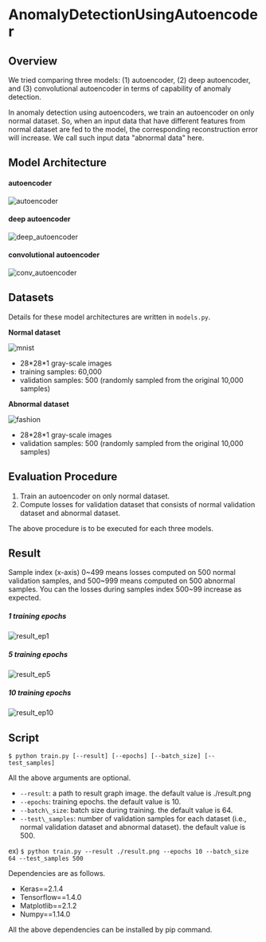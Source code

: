 # AnomalyDetectionUsingAutoencoder

## Overview

We tried comparing three models: (1) autoencoder, (2) deep autoencoder, and (3) convolutional autoencoder in terms of capability of anomaly detection.

In anomaly detection using autoencoders, we train an autoencoder on only normal
dataset. So, when an input data that have different features from normal dataset are fed to
the model, the corresponding reconstruction error will increase. We call such input data "abnormal data" here.

## Model Architecture

#### autoencoder
![autoencoder](https://i.imgur.com/Ccx6TAG.png)  

#### deep autoencoder
![deep_autoencoder](https://i.imgur.com/ladN1EJ.png)  

#### convolutional autoencoder
![conv_autoencoder](https://i.imgur.com/AGlKpwU.png)  

## Datasets

Details for these model architectures are written in `models.py`.  

**Normal dataset**  

![mnist](https://i.imgur.com/ia2Cqxf.png)  

* 28\*28\*1 gray-scale images
* training samples: 60,000
* validation samples: 500 (randomly sampled from the original 10,000 samples)

**Abnormal dataset**  

![fashion](https://i.imgur.com/NhjuFnx.png)  

* 28\*28\*1 gray-scale images
* validation samples: 500 (randomly sampled from the original 10,000 samples)

## Evaluation Procedure

1. Train an autoencoder on only normal dataset.
2. Compute losses for validation dataset that consists of normal validation dataset and
abnormal dataset.

The above procedure is to be executed for each three models.

## Result

Sample index (x-axis) 0\~499 means losses computed on 500 normal
validation samples, and 500\~999 means computed on 500 abnormal samples.
You can the losses during samples index 500\~99 increase as expected.

##### 1 training epochs

![result\_ep1](https://i.imgur.com/lrW93M0.png)  

##### 5 training epochs

![result\_ep5](https://i.imgur.com/IY54UIU.png)  

##### 10 training epochs

![result\_ep10](https://i.imgur.com/Gb69PQd.png)  

## Script

`$ python train.py [--result] [--epochs] [--batch_size] [--test_samples]`  

All the above arguments are optional.  

* `--result`: a path to result graph image. the default value is ./result.png
* `--epochs`: training epochs. the default value is 10.
* `--batch\_size`: batch size during training. the default value is 64.
* `--test\_samples`: number of validation samples for each dataset (i.e., normal validation dataset and abnormal dataset). the default value is 500.

ex) `$ python train.py --result ./result.png --epochs 10 --batch_size 64 --test_samples 500`

Dependencies are as follows.  

* Keras==2.1.4
* Tensorflow==1.4.0
* Matplotlib==2.1.2
* Numpy==1.14.0

All the above dependencies can be installed by pip command.
